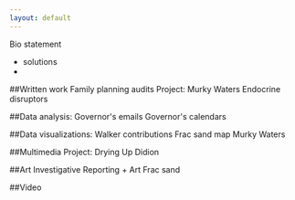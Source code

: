 ```yaml
---
layout: default
---
```


Bio statement
- solutions
- 

##Written work
Family planning audits
Project: Murky Waters
Endocrine disruptors

##Data analysis:
Governor's emails
Governor's calendars

##Data visualizations: 
Walker contributions
Frac sand map
Murky Waters

##Multimedia
Project: Drying Up
Didion

##Art
Investigative Reporting + Art
Frac sand

##Video


